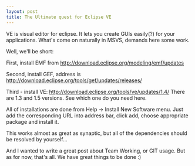 ```yaml
---
layout: post
title: The Ultimate quest for Eclipse VE
---
```


VE is visual editor for eclipse. It lets you create GUIs easily(?) for your applications. What's come on naturally in MSVS, demands here some work.

Well, we'll be short:

First, install EMF from http://download.eclipse.org/modeling/emf/updates

Second, install GEF, address is http://download.eclipse.org/tools/gef/updates/releases/

Third - install VE: http://download.eclipse.org/tools/ve/updates/1.4/
There are 1.3 and 1.5 versions. See which one do you need here.


All of installations are done from Help -> Install New Software menu. Just add the corresponding URL into address bar, click add, choose appropriate package and install it.

This works almost as great as synaptic, but all of the dependencies should be resolved by yourself...

And I wanted to write a great post about Team Working, or GIT usage. But as for now, that's all. We have great things to be done :)
